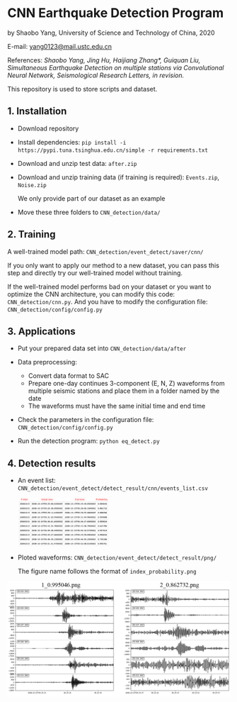 # CNN Earthquake Detection Program

by Shaobo Yang, University of Science and Technology of China, 2020

E-mail: <yang0123@mail.ustc.edu.cn>

References: _Shaobo Yang, Jing Hu, Haijiang Zhang*, Guiquan Liu, Simultaneous Earthquake Detection on multiple stations via Convolutional Neural Network, Seismological Research Letters, in revision._

This repository is used to store scripts and dataset.

## 1. Installation

* Download repository
* Install dependencies: `pip install -i https://pypi.tuna.tsinghua.edu.cn/simple -r requirements.txt`
* Download and unzip test data: `after.zip`

* Download and unzip training data (if training is required): `Events.zip`, `Noise.zip`

  We only provide part of our dataset as an example

* Move these three folders to `CNN_detection/data/`

## 2. Training

A well-trained model path: `CNN_detection/event_detect/saver/cnn/`

If you only want to apply our method to a new dataset, you can pass this step and directly try our well-trained model without training.

If the well-trained model performs bad on your dataset or you want to optimize the CNN architecture, you can modify this code: `CNN_detection/cnn.py`. And you have to modify the configuration file: `CNN_detection/config/config.py`

## 3. Applications

* Put your prepared data set into `CNN_detection/data/after`

* Data preprocessing:
  * Convert data format to SAC
  * Prepare one-day continues 3-component (E, N, Z) waveforms from multiple seismic stations and place them in a folder named by the date
  * The waveforms must have the same initial time and end time

* Check the parameters in the configuration file: `CNN_detection/config/config.py`
* Run the detection program: `python eq_detect.py` 

## 4. Detection results

* An event list: `CNN_detection/event_detect/detect_result/cnn/events_list.csv`

  <img src="./CNN_detection/event_detect/detect_result/cnn/detection_results.jpg" alt="detection_results" style="zoom:20%;" />

* Ploted waveforms: `CNN_detection/event_detect/detect_result/png/`

  The figure name follows the format of `index_probability.png`

<img src="./CNN_detection/event_detect/detect_result/waveform.png" alt="waveform" style="zoom:72%;" />

